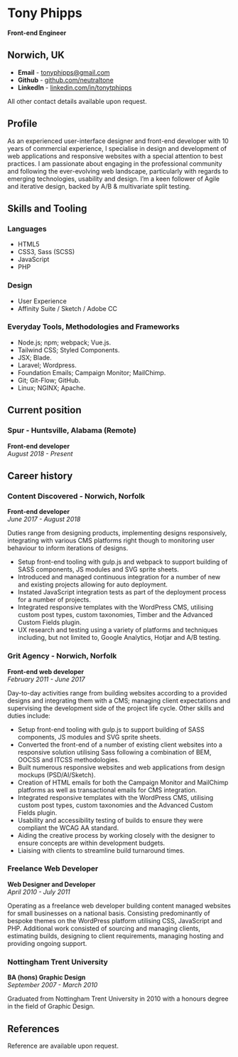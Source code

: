 # Tony Phipps  
**Front-end Engineer**

## Norwich, UK
- **Email** - [tonyphipps@gmail.com](mailto:tonyphipps@gmail.com)
- **Github** - [github.com/neutraltone](http://github.com/neutraltone)
- **LinkedIn** - [linkedin.com/in/tonytphipps](https://www.linkedin.com/in/tonytphipps/)

All other contact details available upon request.

## Profile
As an experienced user-interface designer and front-end developer with 10 years of commercial experience, I specialise in design and development of web applications and responsive websites with a special attention to best practices. I am passionate about engaging in the professional community and following the ever-evolving web landscape, particularly with regards to emerging technologies, usability and design. I’m a keen follower of Agile and iterative design, backed by A/B & multivariate split testing.

## Skills and Tooling

### Languages
- HTML5
- CSS3, Sass (SCSS)
- JavaScript
- PHP

### Design
- User Experience
- Affinity Suite / Sketch / Adobe CC

### Everyday Tools, Methodologies and Frameworks
- Node.js; npm; webpack; Vue.js.
- Tailwind CSS; Styled Components.
- JSX; Blade.
- Laravel; Wordpress.
- Foundation Emails; Campaign Monitor; MailChimp.
- Git; Git-Flow; GitHub.
- Linux; NGINX; Apache.

## Current position

### Spur - Huntsville, Alabama (Remote)
**Front-end developer**  
_August 2018 - Present_


## Career history

### Content Discovered - Norwich, Norfolk
**Front-end developer**  
_June 2017 - August 2018_

Duties range from designing products, implementing designs responsively, integrating with various CMS platforms right though to monitoring user behaviour to inform iterations of designs.

- Setup front-end tooling with gulp.js and webpack to support building of SASS components, JS modules and SVG sprite sheets.
- Introduced and managed continuous integration for a number of new and existing projects allowing for auto deployment.
- Instated JavaScript integration tests as part of the deployment process for a number of projects.
- Integrated responsive templates with the WordPress CMS, utilising custom post types, custom taxonomies, Timber and the Advanced Custom Fields plugin.
- UX research and testing using a variety of platforms and techniques including, but not limited to, Google Analytics, Hotjar and A/B testing.

### Grit Agency - Norwich, Norfolk
**Front-end web developer**  
_February 2011 - June 2017_

Day-to-day activities range from building websites according to a provided designs and integrating them with a CMS; managing client expectations and supervising the development side of the project life cycle. Other skills and duties include:

- Setup front-end tooling with gulp.js to support building of SASS components, JS modules and SVG sprite sheets. 
- Converted the front-end of a number of existing client websites into a responsive solution utilising Sass following a combination of BEM, OOCSS and ITCSS methodologies.
- Built numerous responsive websites and web applications from design mockups (PSD/AI/Sketch).
- Creation of HTML emails for both the Campaign Monitor and MailChimp platforms as well as transactional emails for CMS integration.
- Integrated responsive templates with the WordPress CMS, utilising custom post types, custom taxonomies and the Advanced Custom Fields plugin.
- Usability and accessibility testing of builds to ensure they were compliant the WCAG AA standard.
- Aiding the creative process by working closely with the designer to ensure concepts are within development budgets.
- Liaising with clients to streamline build turnaround times.

### Freelance Web Developer
**Web Designer and Developer**  
_April 2010 - July 2011_

Operating as a freelance web developer building content managed websites for small businesses on a national basis. Consisting predominantly of bespoke themes on the WordPress platform utilising CSS, JavaScript and PHP.  Additional work consisted of sourcing and managing clients, estimating builds, designing to client requirements, managing hosting and providing ongoing support.

### Nottingham Trent University
**BA (hons) Graphic Design**  
_September 2007 - March 2010_

Graduated from Nottingham Trent University in 2010 with a honours degree in the field of Graphic Design.

## References
Reference are available upon request.
